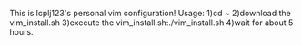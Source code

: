 This is lcplj123's personal vim configuration!
Usage:
	1)cd ~
	2)download the vim_install.sh
	3)execute the vim_install.sh:./vim_install.sh
	4)wait for about 5 hours.
